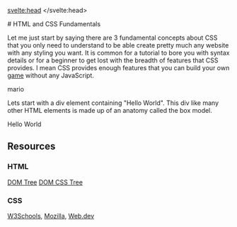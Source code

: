 <script>
import DOMTree from "$lib/DOM-Tree.svelte";
import RGB from "$lib/RGB.svelte";
</script>

<svelte:head>
	<title>HTML and CSS Fundamentals | Sergen Karaoglan</title>
	<meta name="description" content="Learn the fundamentals of CSS and HTML" />
</svelte:head>

<DOMTree />

<article class="max-sm:mx-4 prose lg:prose-xl m-auto pt-16">
# HTML and CSS Fundamentals

Let me just start by saying there are 3 fundamental concepts about CSS that you only need to understand to be able create pretty much any website with any styling you want. It is common for a tutorial to bore you with syntax details or for a beginner to get lost with the breadth of features that CSS provides. I mean CSS provides enough features that you can build your own [game](https://codeburst.io/mario-kart-css-7572bd2ce608) without any JavaScript.


mario

Lets start with a div element containing "Hello World". This div like many other HTML elements is made up of an anatomy called the box model.

<div class="h-48 w-48 border mx-auto flex-center">Hello World</div>

<div class="my-3">
  <RGB />
</div>


## Resources
### HTML
[DOM Tree](https://bioub.github.io/dom-visualizer/)
[DOM CSS Tree](https://fritscher.ch/dom-css/)
### CSS
[W3Schools](https://www.w3schools.com/css/),
[Mozilla](https://developer.mozilla.org/en-US/docs/Web/CSS),
[Web.dev](https://web.dev/learn/css/)

</article>